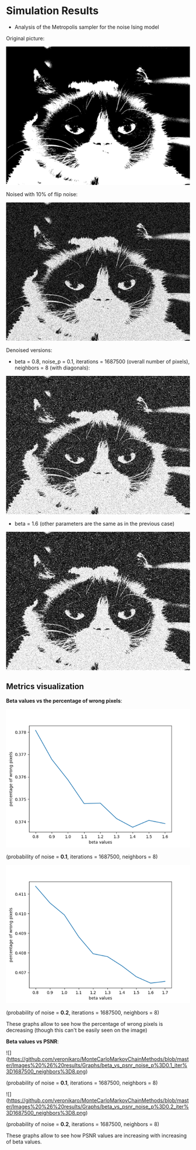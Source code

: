 # Simulation Results

* Analysis of the Metropolis sampler for the noise Ising model

Original picture:

![](https://github.com/veronikaro/MonteCarloMarkovChainMethods/blob/master/MCMC/Binary%20images/bw_grumpy_cat.jpg)

Noised with 10% of flip noise:

![](https://github.com/veronikaro/MonteCarloMarkovChainMethods/blob/master/MCMC/Noisy%20images/noised_10.0%25_grumpy_cat.jpg)

Denoised versions: 

* beta = 0.8, noise_p = 0.1, iterations = 1687500 (overall number of pixels), neighbors = 8 (with diagonals):

![](https://github.com/veronikaro/MonteCarloMarkovChainMethods/blob/master/MCMC/Results/result_beta%3D0.8_noise_p%3D0.1_iter%3D1687500_neighbors%3D8.jpeg)

* beta = 1.6 (other parameters are the same as in the previous case)

![](https://github.com/veronikaro/MonteCarloMarkovChainMethods/blob/master/MCMC/Results/result_beta%3D1.6_noise_p%3D0.1_iter%3D1687500_neighbors%3D8.jpeg)


## Metrics visualization

**Beta values vs the percentage of wrong pixels**:

![](https://github.com/veronikaro/MonteCarloMarkovChainMethods/blob/master/Images%20%26%20results/Graphs/beta_vs_wrong_pixels_percentage_noise_p%3D0.1_iter%3D1687500_neighbors%3D8.png)

(probability of noise = **0.1**, iterations = 1687500, neighbors = 8)

![](https://github.com/veronikaro/MonteCarloMarkovChainMethods/blob/master/Images%20%26%20results/Graphs/beta_vs_wrong_pixels_percentage_noise_p%3D0.2_iter%3D1687500_neighbors%3D8.png)

(probability of noise = **0.2**, iterations = 1687500, neighbors = 8)

These graphs allow to see how the percentage of wrong pixels is decreasing (though this can't be easily seen on the image)


**Beta values vs PSNR**:

![]
(https://github.com/veronikaro/MonteCarloMarkovChainMethods/blob/master/Images%20%26%20results/Graphs/beta_vs_psnr_noise_p%3D0.1_iter%3D1687500_neighbors%3D8.png)

(probability of noise = **0.1**, iterations = 1687500, neighbors = 8)


![]
(https://github.com/veronikaro/MonteCarloMarkovChainMethods/blob/master/Images%20%26%20results/Graphs/beta_vs_psnr_noise_p%3D0.2_iter%3D1687500_neighbors%3D8.png)

(probability of noise = **0.2**, iterations = 1687500, neighbors = 8)

These graphs allow to see how PSNR values are increasing with increasing of beta values. 



